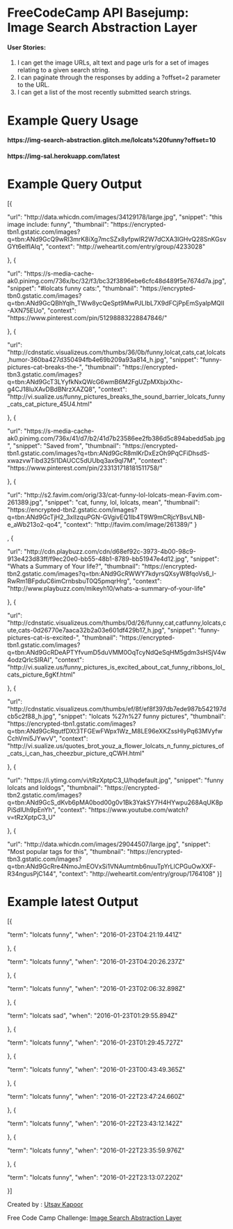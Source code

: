 <!DOCTYPE html>
<html>

   <head>
      <title>URL Shortner Service</title>
      <link href="https://fonts.googleapis.com/css?family=Roboto" rel="stylesheet" type="text/css">
      <link href="/public/style.css" rel="stylesheet" type="text/css">
   </head>

   <body>
      <div class="container">
         <h1>FreeCodeCamp API Basejump: Image Search Abstraction Layer</h1>
        <h4>User Stories:</h4>
        <ol>
          <li> I can get the image URLs, alt text and page urls for a set of images relating to a given search string.</li>
          <li> I can paginate through the responses by adding a ?offset=2 parameter to the URL.</li>
          <li> I can get a list of the most recently submitted search strings.</li>
        </ol>
        <h1>Example Query Usage</h1>
        <h4><span>https://img-search-abstraction.glitch.me/lolcats%20funny?offset=10</span></h4>
        <h4><span>https://img-sal.herokuapp.com/latest</span></h4>
        <h1>Example Query Output</h1>
        <p>[{</p><p><span>
  "url": "http://data.whicdn.com/images/34129178/large.jpg",
  "snippet": "this image include: funny",
  "thumbnail": "https://encrypted-tbn1.gstatic.com/images?q=tbn:ANd9GcQ9wRI3mrK8iXg7mcSZx8yfpwlR2W7dCXA3lGHvQ28SnKGsvGYt6eIflAIq",
  "context": "http://weheartit.com/entry/group/4233028"
</span></p><p>}, {</p><p><span>
  "url": "https://s-media-cache-ak0.pinimg.com/736x/bc/32/f3/bc32f3896ebe6cfc48d489f5e7674d7a.jpg",
  "snippet": "#lolcats funny cats:",
  "thumbnail": "https://encrypted-tbn0.gstatic.com/images?q=tbn:ANd9GcQBhYqlh_TWw8ycQeSpt9MwPJLIbL7X9dFCjPpEmSyaIpMQlI-AXN75EUo",
  "context": "https://www.pinterest.com/pin/51298883228847846/"
</span></p><p>}, {</p><p><span>
  "url": "http://cdnstatic.visualizeus.com/thumbs/36/0b/funny,lolcat,cats,cat,lolcats,humor-360ba427d350494fb4e69b209a93a814_h.jpg",
  "snippet": "funny-pictures-cat-breaks-the-",
  "thumbnail": "https://encrypted-tbn3.gstatic.com/images?q=tbn:ANd9GcT3LYyfkNxQWcG6wmB6M2FgUZpMXbjxXhc-g4CJ18luXAvDBdBNrzXAZQ8",
  "context": "http://vi.sualize.us/funny_pictures_breaks_the_sound_barrier_lolcats_funny_cats_cat_picture_45U4.html"
</span></p><p>}, {</p><p><span>
  "url": "https://s-media-cache-ak0.pinimg.com/736x/41/d7/b2/41d7b23586ee2fb386d5c894abedd5ab.jpg",
  "snippet": "Saved from",
  "thumbnail": "https://encrypted-tbn1.gstatic.com/images?q=tbn:ANd9GcR8mlKrDxEzOh9PqCFiDhsdS-xwazvwTibd325l1DAUCC5dUUbq3ax9qI7M",
  "context": "https://www.pinterest.com/pin/233131718181511758/"
</span></p><p>}, {</p><p><span>
  "url": "http://s2.favim.com/orig/33/cat-funny-lol-lolcats-mean-Favim.com-261389.jpg",
  "snippet": "cat, funny, lol, lolcats, mean",
  "thumbnail": "https://encrypted-tbn2.gstatic.com/images?q=tbn:ANd9GcTjH2_3xIIzquPGN-GVgivEQ1Ib4T9W9mCRjcYBsvLNB-e_aWb213o2-qo4",
  "context": "http://favim.com/image/261389/"
}</span></p><p>, {</p><p><span>
  "url": "http://cdn.playbuzz.com/cdn/d68ef92c-3973-4b00-98c9-913e423d83ff/f9ec20e0-bb55-48b1-8789-bb51947e4d12.jpg",
  "snippet": "Whats a Summary of Your life?",
  "thumbnail": "https://encrypted-tbn2.gstatic.com/images?q=tbn:ANd9GcRWWY7kdyrsQXsyW8fqoVs6_I-RwRm1BFpduC6imCrnbsbuT0Q5pmqrHrg",
  "context": "http://www.playbuzz.com/mikeyh10/whats-a-summary-of-your-life"
</span></p><p>}, {</p><p><span>
  "url": "http://cdnstatic.visualizeus.com/thumbs/0d/26/funny,cat,catfunny,lolcats,cute,cats-0d26770e7aaca32b2a03e601df429b17_h.jpg",
  "snippet": "funny-pictures-cat-is-excited-",
  "thumbnail": "https://encrypted-tbn1.gstatic.com/images?q=tbn:ANd9GcRDeAPTYfvumD5duVMM0OqTcyNdQeSqHM5gdm3sHSjV4w4odzQrlcSIRAI",
  "context": "http://vi.sualize.us/funny_pictures_is_excited_about_cat_funny_ribbons_lol_cats_picture_6gKf.html"
</span></p><p>}, {</p><p><span>
  "url": "http://cdnstatic.visualizeus.com/thumbs/ef/8f/ef8f397db7ede987b542197dcb5c2f88_h.jpg",
  "snippet": "lolcats %27n%27 funny pictures",
  "thumbnail": "https://encrypted-tbn1.gstatic.com/images?q=tbn:ANd9GcRqutfDXt3TFGEwFWpx1Wz_M8LE96eXKZssHlyPq63MVyfwCchVmi5JYwvV",
  "context": "http://vi.sualize.us/quotes_brot_youz_a_flower_lolcats_n_funny_pictures_of_cats_i_can_has_cheezbur_picture_qCWH.html"
</span></p><p>}, {</p><p><span>
  "url": "https://i.ytimg.com/vi/tRzXptpC3_U/hqdefault.jpg",
  "snippet": "funny lolcats and loldogs",
  "thumbnail": "https://encrypted-tbn2.gstatic.com/images?q=tbn:ANd9GcS_dKvb6pMA0bod00g0v1Bk3YakSY7H4HYwpu268AqUK8pPiSdlUh9pEnYh",
  "context": "https://www.youtube.com/watch?v=tRzXptpC3_U"
</span></p><p>}, {</p><p><span>
  "url": "http://data.whicdn.com/images/29044507/large.jpg",
  "snippet": "Most popular tags for this",
  "thumbnail": "https://encrypted-tbn3.gstatic.com/images?q=tbn:ANd9GcRre4NmoJmEOVxSi1VNAumtmb6nuuTpYrLlCPGuOwXXF-R34ngusPjC144",
  "context": "http://weheartit.com/entry/group/1764108"
}]</span></p>
        <h1>Example latest Output</h1>
        <p>[{</p><p><span>
  "term": "lolcats funny",
  "when": "2016-01-23T04:21:19.441Z"</span></p><p>
}, {</p><p><span>
  "term": "lolcats funny",
  "when": "2016-01-23T04:20:26.237Z"</span></p><p>
}, {</p><p><span>
  "term": "lolcats funny",
  "when": "2016-01-23T02:06:32.898Z"</span></p><p>
}, {</p><p><span>
  "term": "lolcats sad",
  "when": "2016-01-23T01:29:55.894Z"</span></p><p>
}, {</p><p><span>
  "term": "lolcats funny",
  "when": "2016-01-23T01:29:45.727Z"</span></p><p>
}, {</p><p><span>
  "term": "lolcats funny",
        "when": "2016-01-23T00:43:49.365Z"</span></p><p>
}, {</p><p><span>
  "term": "lolcats funny",
  "when": "2016-01-22T23:47:24.660Z"</span></p><p>
}, {</p><p><span>
  "term": "lolcats funny",
  "when": "2016-01-22T23:43:12.142Z"</span></p><p>
}, {</p><p><span>
  "term": "lolcats funny",
  "when": "2016-01-22T23:35:59.976Z"</span></p><p>
}, {</p><p><span>
  "term": "lolcats funny",
        "when": "2016-01-22T23:13:07.220Z"</span></p><p>
}]</p>
      </div>
     <footer class="footer">
       <p>Created by : <a href="https://github.com/utsavkapoor" target="_blank">Utsav Kapoor</a></p>
       <p>Free Code Camp Challenge: <a href="https://www.freecodecamp.org/challenges/image-search-abstraction-layer" target="_blank">Image Search Abstraction Layer</a></p>
     </footer>
   </body>

</html>
